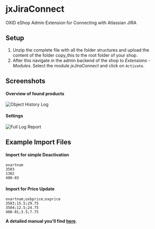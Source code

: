 # jxJiraConnect #

OXID eShop Admin Extension for Connecting with Atlassian JIRA


## Setup ##

1. Unzip the complete file with all the folder structures and upload the content of the folder copy_this to the root folder of your shop.
2. After this navigate in the admin backend of the shop to _Extensions_ - _Modules_. Select the module _jxJiraConnect_ and click on `Activate`.

  
## Screenshots ##

#### Overview of found products ####
![Object History Log](https://github.com/job963/jxUpdate/raw/master/docs/img/found-products.png)

#### Settings ####
![Full Log Report](https://github.com/job963/jxUpdate/raw/master/docs/img/settings-en.png)

## Example Import Files ##

#### Import for simple Deactivation ####
    oxartnum
    3503
    1302
    400-03
  
#### Import for Price Update ####
    oxartnum;oxbprice;oxprice
    3503;15.5;29.75
    3504;12.5;24.75
    400-01;3.5;7.75


**A detailed manual you'll find [here](https://github.com/job963/jxUpdate/blob/master/docs/help.md).**